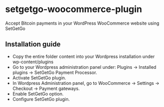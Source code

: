 # setgetgo-woocommerce-plugin
Accept Bitcoin payments in your WordPress WooCommerce website using SetGetGo

## Installation guide

- Copy the entire folder content into your Wordpress installation under wp-content/plugins
- Go to your Wordpress administration panel under: Plugins -> Installed plugins -> SetGetGo Payment Processor. 
- Activate SetGetGo plugin.
- In Wordpress Administration panel, go to WooCommerce -> Settings -> Checkout -> Payment gateways. 
- Enable SetGetGo option.
- Configure SetGetGo plugin.
